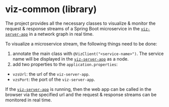 # viz-common (library)

The project provides all the necessary classes to visualize & monitor the request & response streams of a Spring Boot microservice in the [`viz-server-app`](https://github.com/Prime1Code/viz-server-app) in a network graph in real time. 

To visualize a microservice stream, the following things need to be done:
1. annotate the main class with `@VizClient("<service-name>")`. The service name will be displayed in the [`viz-server-app`](https://github.com/Prime1Code/viz-server-app) as a node.
2. add two properties to the `application.properties`:
  - `vzsUrl`: the url of the `viz-server-app`.
  - `vzsPort`: the port of the `viz-server-app`.

If the [`viz-server-app`](https://github.com/Prime1Code/viz-server-app) is running, then the web app can be called in the browser via the specified url and the request & response streams can be monitored in real time.
